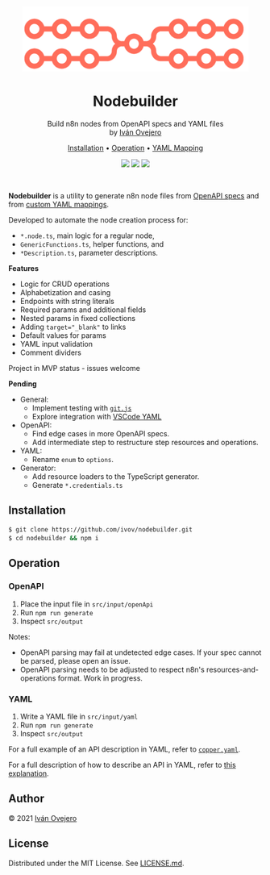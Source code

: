 <p align="center">
  <img src="docs/logo.png" width="450" alt="Nodemaker" />
</p>

<p align="center">
  <h1 align="center">Nodebuilder</h1>
</p>

<p align="center">
  Build n8n nodes from OpenAPI specs and YAML files<br />
  by <a href="https://github.com/ivov">Iván Ovejero</a>
</p>

<p align="center">
  <a href="#installation">Installation</a> •
  <a href="#operation">Operation</a> •
  <a href="/docs/nodebuilder-yaml.md">YAML Mapping</a>
</p>

<p align="center">
  <img src="https://img.shields.io/badge/stage-MVP-blue">
  <a href="https://github.com/n8n-io"><img src="https://img.shields.io/badge/org-n8n-ff6d5a"></a>
  <img src="https://img.shields.io/badge/license-MIT-brightgreen">
</p>

<br/>

**Nodebuilder** is a utility to generate n8n node files from [OpenAPI specs](https://github.com/OAI/OpenAPI-Specification) and from [custom YAML mappings](#yaml).

Developed to automate the node creation process for:
- `*.node.ts`, main logic for a regular node,
- `GenericFunctions.ts`, helper functions, and
- `*Description.ts`, parameter descriptions.

<!-- <p align="center">
  <img src="docs/screenshot.png">
</p> -->

**Features**
- Logic for CRUD operations
- Alphabetization and casing
- Endpoints with string literals
- Required params and additional fields
- Nested params in fixed collections
- Adding `target="_blank"` to links
- Default values for params
- YAML input validation
- Comment dividers

Project in MVP status - issues welcome

**Pending**

- General:
  - Implement testing with [`git.js`](https://github.com/steveukx/git-js)
  - Explore integration with [VSCode YAML](https://github.com/redhat-developer/vscode-yaml)
- OpenAPI:
  - Find edge cases in more OpenAPI specs.
  - Add intermediate step to restructure step resources and operations.
- YAML:
  - Rename `enum` to `options`.
- Generator:
  - Add resource loaders to the TypeScript generator.
  - Generate `*.credentials.ts`

## Installation

```sh
$ git clone https://github.com/ivov/nodebuilder.git
$ cd nodebuilder && npm i
```

## Operation

### OpenAPI

1. Place the input file in `src/input/openApi`
2. Run `npm run generate`
3. Inspect `src/output`

Notes:
- OpenAPI parsing may fail at undetected edge cases. If your spec cannot be parsed, please open an issue.
- OpenAPI parsing needs to be adjusted to respect n8n's resources-and-operations format. Work in progress.

### YAML

1. Write a YAML file in `src/input/yaml`
2. Run `npm run generate`
3. Inspect `src/output`

For a full example of an API description in YAML, refer to [`copper.yaml`](https://github.com/ivov/nodebuilder/blob/main/src/input/yaml/copper.yaml).

For a full description of how to describe an API in YAML, refer to [this explanation](https://github.com/ivov/nodebuilder/blob/main/docs/nodebuilder-yaml.md).

## Author

© 2021 [Iván Ovejero](https://github.com/ivov)

## License

Distributed under the MIT License. See [LICENSE.md](LICENSE.md).
